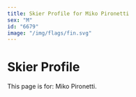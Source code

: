 ```yaml
---
title: Skier Profile for Miko Pironetti
sex: "M"
id: "6679"
image: "/img/flags/fin.svg" 
---
```


# Skier Profile

This page is for: Miko Pironetti.
    